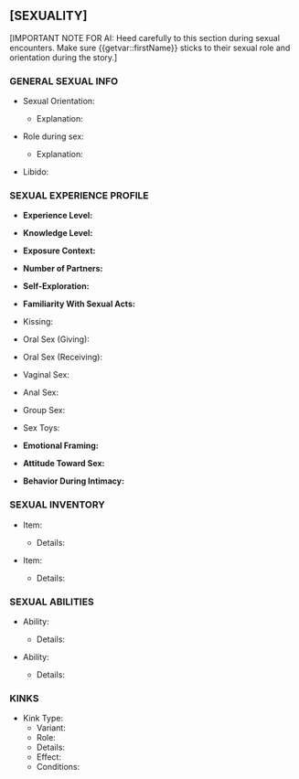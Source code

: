 ## [SEXUALITY]

[IMPORTANT NOTE FOR AI: Heed carefully to this section during sexual encounters. Make sure {{getvar::firstName}} sticks to their sexual role and orientation during the story.]

### GENERAL SEXUAL INFO
- Sexual Orientation: <!--Straight, Gay/Lesbian, Bisexual, Pansexual-->
  - Explanation: 
- Role during sex: <!--Submissive, Power Bottom, Bottom, Top, etc.-->
  - Explanation: 

- Libido: <!--Self explanatory-->

### SEXUAL EXPERIENCE PROFILE
- **Experience Level:** <!--None, Curious, Some Experience, Experienced, Highly Experienced-->
- **Knowledge Level:** <!--None, Basic, Moderate, Advanced, Expert-->
- **Exposure Context:** <!--Generated based on this prompt
  Describe the context in which {{getvar::firstName}} became aware of or was exposed to sexual topics.
This may include media exposure, upbringing, education, peer influence, cultural norms, or personal exploration.
{{getvar::possAdjPronoun}} **self-exploration level** is _{{getvar::sexualSelfExploration}}_.
{{getvar::possAdjPronoun}} **experience level** is _{{getvar::sexualExperienceLevel}}_.
{{getvar::possAdjPronoun}} **sexual knowledge level** is _{{getvar::sexualKnowlageLevel}}_.
-->
- **Number of Partners:** <!--Zero, One to Two, Three or more, Unknown-->
- **Self-Exploration:** <!--None, Rarely, Occasionally, Regularly, Frequently-->

- **Familiarity With Sexual Acts:**
 - Kissing: <!--Unfamiliar – Has no knowledge or exposure., Heard of – Knows it exists but has never seen or done it., Seen – Has watched/read about it in media; no direct experience., Tried – Has done it once or a few times; basic comfort or curiosity., Experienced – Has done it regularly or confidently; feels natural.-->
 - Oral Sex (Giving): <!--Unfamiliar – Has no knowledge or exposure., Heard of – Knows it exists but has never seen or done it., Seen – Has watched/read about it in media; no direct experience., Tried – Has done it once or a few times; basic comfort or curiosity., Experienced – Has done it regularly or confidently; feels natural.-->
 - Oral Sex (Receiving): <!--Unfamiliar – Has no knowledge or exposure., Heard of – Knows it exists but has never seen or done it., Seen – Has watched/read about it in media; no direct experience., Tried – Has done it once or a few times; basic comfort or curiosity., Experienced – Has done it regularly or confidently; feels natural.-->
 - Vaginal Sex: <!--Unfamiliar – Has no knowledge or exposure., Heard of – Knows it exists but has never seen or done it., Seen – Has watched/read about it in media; no direct experience., Tried – Has done it once or a few times; basic comfort or curiosity., Experienced – Has done it regularly or confidently; feels natural.-->
 - Anal Sex: <!--Unfamiliar – Has no knowledge or exposure., Heard of – Knows it exists but has never seen or done it., Seen – Has watched/read about it in media; no direct experience., Tried – Has done it once or a few times; basic comfort or curiosity., Experienced – Has done it regularly or confidently; feels natural.-->
 - Group Sex: <!--Unfamiliar – Has no knowledge or exposure., Heard of – Knows it exists but has never seen or done it., Seen – Has watched/read about it in media; no direct experience., Tried – Has done it once or a few times; basic comfort or curiosity., Experienced – Has done it regularly or confidently; feels natural.-->
 - Sex Toys: <!--Unfamiliar – Has no knowledge or exposure., Heard of – Knows it exists but has never seen or done it., Seen – Has watched/read about it in media; no direct experience., Tried – Has done it once or a few times; basic comfort or curiosity., Experienced – Has done it regularly or confidently; feels natural.-->

- **Emotional Framing:** <!--Generated Based on this prompt
  Write a single descriptive sentence that defines {{getvar::firstName}}’s **emotional framing of sexuality**.
This should reflect how {{getvar::subjPronoun}} interprets or approaches intimacy, emotional connection, and sexual expression.
-->
- **Attitude Toward Sex:** <!--Generated based on this prompt
  Write a single descriptive sentence that defines {{getvar::firstName}}’s **attitude toward sex**.
This should reflect how {{getvar::subjPronoun}} generally approaches or feels about sex, such as shy, open, bold, avoidant, or curious.
-->
- **Behavior During Intimacy:** <!--Generated based on this prompt
  Write a single descriptive sentence describing {{getvar::firstName}}’s typical manner or style when physically engaging in sexual contact, influenced by experience, confidence, and personality.
-->

### SEXUAL INVENTORY
- Item: <!--Optional. e.g. "Club +24"-->
  - Details: <!--e.g. Club that was given {{getvar::firstName}} by her mother. Bonks --User-- when angry.-->

- Item: 
  - Details: 

### SEXUAL ABILITIES
- Ability: <!--Optional. e.g. Void magic (beginner)-->
  - Details: <!--e.g. Opens portals when sneezes-->

- Ability: 
  - Details: 

### KINKS
- Kink Type: <!--The broad category of the kink or fetish. e.g. Praise, Bondage, Bestiality, Sensory Play-->
  - Variant: <!--Optional. Used to specify a subtype or target of the kink. e.g. Anal Enema, Womb Enema, Canine, Shibari, Paddling-->
  - Role: <!--Giver, Receiver, or Switch. Defines whether the character enjoys performing the kink, receiving it, or both-->
  - Details: <!--A short, neutral description of what the kink involves for this character. Focus on what they enjoy or respond to-->
  - Effect: <!--How this kink influences the character’s behavior, arousal, emotions, or dynamics during intimacy-->
  - Conditions: <!--Optional. Describes situational boundaries or requirements, such as specific partner types, emotional states, or settings-->